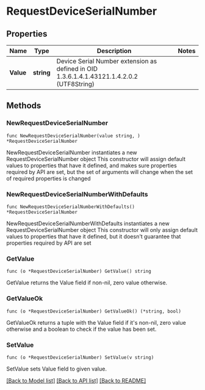 # RequestDeviceSerialNumber

## Properties

Name | Type | Description | Notes
------------ | ------------- | ------------- | -------------
**Value** | **string** | Device Serial Number extension as defined in OID 1.3.6.1.4.1.43121.1.4.2.0.2 (UTF8String) | 

## Methods

### NewRequestDeviceSerialNumber

`func NewRequestDeviceSerialNumber(value string, ) *RequestDeviceSerialNumber`

NewRequestDeviceSerialNumber instantiates a new RequestDeviceSerialNumber object
This constructor will assign default values to properties that have it defined,
and makes sure properties required by API are set, but the set of arguments
will change when the set of required properties is changed

### NewRequestDeviceSerialNumberWithDefaults

`func NewRequestDeviceSerialNumberWithDefaults() *RequestDeviceSerialNumber`

NewRequestDeviceSerialNumberWithDefaults instantiates a new RequestDeviceSerialNumber object
This constructor will only assign default values to properties that have it defined,
but it doesn't guarantee that properties required by API are set

### GetValue

`func (o *RequestDeviceSerialNumber) GetValue() string`

GetValue returns the Value field if non-nil, zero value otherwise.

### GetValueOk

`func (o *RequestDeviceSerialNumber) GetValueOk() (*string, bool)`

GetValueOk returns a tuple with the Value field if it's non-nil, zero value otherwise
and a boolean to check if the value has been set.

### SetValue

`func (o *RequestDeviceSerialNumber) SetValue(v string)`

SetValue sets Value field to given value.



[[Back to Model list]](../README.md#documentation-for-models) [[Back to API list]](../README.md#documentation-for-api-endpoints) [[Back to README]](../README.md)


